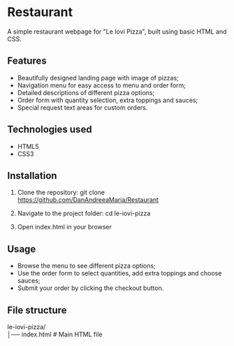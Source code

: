 # Restaurant #

A simple restaurant webpage for "Le Iovi Pizza", built using basic HTML and CSS.

## Features

* Beautifully designed landing page with image of pizzas;
* Navigation menu for easy access to menu and order form;
* Detailed descriptions of different pizza options;
* Order form with quantity selection, extra toppings and sauces;
* Special request text areas for custom orders.

## Technologies used

* HTML5
* CSS3

## Installation

1. Clone the repository:
  git clone https://github.com/DanAndreeaMaria/Restaurant

2. Navigate to the project folder:
   cd le-iovi-pizza

3. Open index.html in your browser

## Usage

* Browse the menu to see different pizza options;
* Use the order form to select quantities, add extra toppings and choose sauces;
* Submit your order by clicking the checkout button.

## File structure

le-iovi-pizza/ <br>
│── index.html  # Main HTML file <br>
